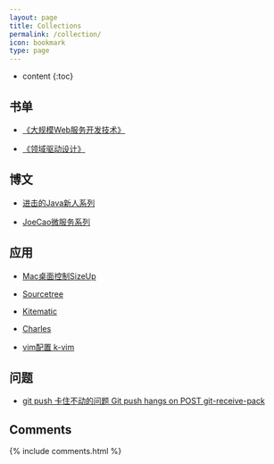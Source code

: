 ```yaml
---
layout: page
title: Collections
permalink: /collection/
icon: bookmark
type: page
---
```


* content
{:toc}





## 书单

* [《大规模Web服务开发技术》](https://book.douban.com/subject/6758780/)

* [《领域驱动设计》](https://book.douban.com/subject/26819666/)

## 博文

* [进击的Java新人系列](https://zhuanlan.zhihu.com/p/24393775?refer=hinus)

* [JoeCao微服务系列](https://github.com/JoeCao/JoeCao.github.io/issues/3)

## 应用

* [Mac桌面控制SizeUp](http://www.irradiatedsoftware.com/sizeup/)

* [Sourcetree](https://www.sourcetreeapp.com/)

* [Kitematic](https://kitematic.com/)

* [Charles](https://www.charlesproxy.com/)

* [vim配置 k-vim](https://github.com/wklken/k-vim)


## 问题

* [git push 卡住不动的问题 Git push hangs on POST git-receive-pack](https://stackoverflow.com/questions/10790232/hanging-at-post-git-receive-pack-chunked)


## Comments

{% include comments.html %}
